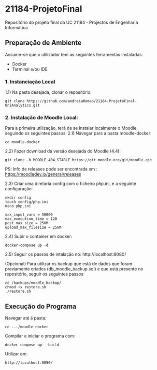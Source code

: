 # 21184-ProjetoFinal
Repositório do projeto final da UC 21184 - Projectos de Engenharia Informática

## Preparação de Ambiente
Assume-se que o utilizador tem as seguintes ferramentas instaladas:
* Docker
* Terminal e/ou IDE

### 1. Instanciação Local
1.1) Na pasta desejada, clonar o repositório:
```
git clone https://github.com/andreiaRomao/21184-ProjetoFinal-UniAnalytics.git
```

### 2. Instalação de Moodle Local:
Para a primeira utilização, terá de se instalar localmente o Moodle, seguindo os seguintes passos:
2.1) Navegar para a pasta moodle-docker:
```
cd moodle-docker
```

2.2) Fazer download da versão desejada do Moodle (4.4):
```
git clone -b MOODLE_404_STABLE https://git.moodle.org/git/moodle.git
```
PS: Info de releases pode ser encontrada em : https://moodledev.io/general/releases 

2.3) Criar uma diretoria config com o ficheiro php.ini, e a seguinte configuração:
```
mkdir config
touch config/php.ini
nano php.ini
```

```
max_input_vars = 50000
max_execution_time = 120
post_max_size = 256M
upload_max_filesize = 256M
```

2.4) Subir o container em docker:
```
docker-compose up -d
```

2.5) Seguir os passos de intalação no: http://localhost:8080/

(Opcional) Para utilizar os backup que está de dados que foram previamente criados (db_moodle_backup.sql) e que está presente no repositório, seguir os seguintes passos:
```
cd /backups/moodle_backup/
chmod +x restore.sh
./restore.sh
```

## Execução do Programa
Navegar até á pasta:
```
cd .../moodle-docker
```

Compilar e iniciar o programa com:
```
docker compose up --build
```

Utilizar em: 
```
http://localhost:8050/
```
